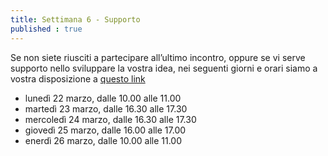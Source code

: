 ```yaml
---
title: Settimana 6 - Supporto
published : true
---
```


Se non siete riusciti a partecipare all’ultimo incontro, oppure se vi serve supporto nello sviluppare la vostra idea, nei seguenti giorni e orari siamo a vostra disposizione a [questo link](https://meet.jit.si/Doors_Ricevimento)

- lunedì 22 marzo, dalle 10.00 alle 11.00
- martedì 23 marzo, dalle 16.30 alle 17.30
- mercoledì 24 marzo, dalle 16.30 alle 17.30
- giovedì 25 marzo, dalle 16.00 alle 17.00
- enerdì 26 marzo, dalle 10.00 alle 11.00